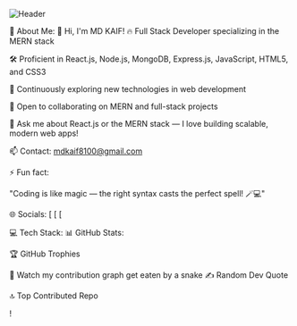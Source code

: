 ![Header](./your-header-image-name.png)


💫 About Me:
👋 Hi, I'm MD KAIF!
🔥 Full Stack Developer specializing in the MERN stack

🛠️ Proficient in React.js, Node.js, MongoDB, Express.js, JavaScript, HTML5, and CSS3

🌱 Continuously exploring new technologies in web development

👯 Open to collaborating on MERN and full-stack projects

💬 Ask me about React.js or the MERN stack — I love building scalable, modern web apps!

📫 Contact: mdkaif8100@gmail.com

⚡ Fun fact:

"Coding is like magic — the right syntax casts the perfect spell! 🪄💻"

🌐 Socials:
[
[
[

💻 Tech Stack:
📊 GitHub Stats:
<!-- Add your GitHub stats and graphs here -->
🏆 GitHub Trophies
<!-- GitHub Trophies section -->
🐍 Watch my contribution graph get eaten by a snake
✍️ Random Dev Quote
<!-- Dev Quote section -->
🔝 Top Contributed Repo
<!-- Top Repo section -->
!

<!-- Proudly created with GPRM ([https://gprm.itsvg.in](https://gprm.itsvg.in)) -->
